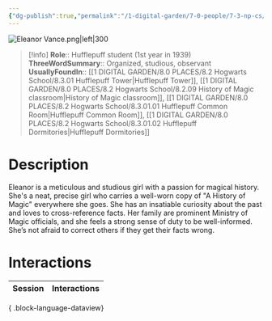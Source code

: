 ```yaml
---
{"dg-publish":true,"permalink":"/1-digital-garden/7-0-people/7-3-np-cs/eleanor-vance/","tags":["#person","hogwarts","student","hufflepuff"]}
---
```


![Eleanor Vance.png|left|300](/img/user/1%20DIGITAL%20GARDEN/7.0%20PEOPLE/7.3%20NPCs/Headshots/Eleanor%20Vance.png)
>[!info]
>**Role**:: Hufflepuff student (1st year in 1939)
>**ThreeWordSummary**:: Organized, studious, observant
>**UsuallyFoundIn**:: [[1 DIGITAL GARDEN/8.0 PLACES/8.2 Hogwarts School/8.3.01 Hufflepuff Tower\|Hufflepuff Tower]], [[1 DIGITAL GARDEN/8.0 PLACES/8.2 Hogwarts School/8.2.09 History of Magic classroom\|History of Magic classroom]], [[1 DIGITAL GARDEN/8.0 PLACES/8.2 Hogwarts School/8.3.01.01 Hufflepuff Common Room\|Hufflepuff Common Room]], [[1 DIGITAL GARDEN/8.0 PLACES/8.2 Hogwarts School/8.3.01.02 Hufflepuff Dormitories\|Hufflepuff Dormitories]]

# Description

Eleanor is a meticulous and studious girl with a passion for magical history. She's a neat, precise girl who carries a well-worn copy of "A History of Magic" everywhere she goes. She has an insatiable curiosity about the past and loves to cross-reference facts. Her family are prominent Ministry of Magic officials, and she feels a strong sense of duty to be well-informed. She’s not afraid to correct others if they get their facts wrong.

# Interactions

| Session | Interactions |
| ------- | ------------ |

{ .block-language-dataview}

